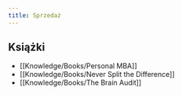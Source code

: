 ```yaml
---
title: Sprzedaż
--- 
```


## Książki
- [[Knowledge/Books/Personal MBA]]
- [[Knowledge/Books/Never Split the Difference]]
- [[Knowledge/Books/The Brain Audit]]